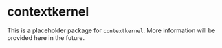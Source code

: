 # contextkernel

This is a placeholder package for `contextkernel`. More information will be provided here in the future.
